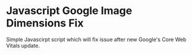 # Javascript Google Image Dimensions Fix

Simple Javascirpt script which will fix issue after new Google's Core Web Vitals update. 
